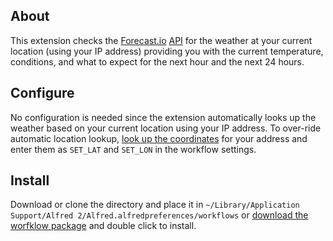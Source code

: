## About ##

This extension checks the [Forecast.io](http://forecast.io/) [API](https://developer.forecast.io/) for the weather at your current location (using your IP address) providing you with the current temperature, conditions, and what to expect for the next hour and the next 24 hours.

## Configure ##

No configuration is needed since the extension automatically looks up the weather based on your current location using your IP address. To over-ride automatic location lookup, [look up the coordinates](http://stevemorse.org/jcal/latlon.php) for your address and enter them as `SET_LAT` and `SET_LON` in the workflow settings.

## Install ##

Download or clone the directory and place it in `~/Library/Application Support/Alfred 2/Alfred.alfredpreferences/workflows` or [download the worfklow package](http://cl.ly/3l213I273h0r) and double click to install.